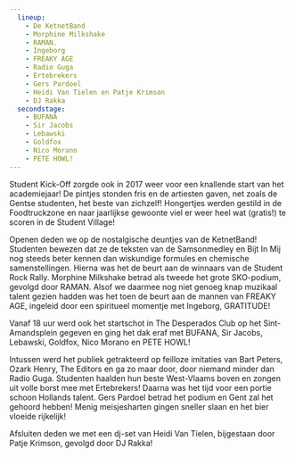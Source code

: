 ```yaml
---
  lineup:
    - De KetnetBand
    - Morphine Milkshake
    - RAMAN.
    - Ingeborg
    - FREAKY AGE
    - Radio Guga
    - Ertebrekers
    - Gers Pardoel
    - Heidi Van Tielen en Patje Krimson
    - DJ Rakka
  secondstage:
    - BUFANA
    - Sir Jacobs
    - Lebawski
    - Goldfox
    - Nico Morano
    - PETE HOWL!
---
```


Student Kick-Off zorgde ook in 2017 weer voor een knallende start van het academiejaar! De pintjes stonden fris en de artiesten gaven, net zoals de Gentse studenten, het beste van zichzelf! Hongertjes werden gestild in de Foodtruckzone en naar jaarlijkse gewoonte viel er weer heel wat (gratis!) te scoren in de Student Village!

Openen deden we op de nostalgische deuntjes van de KetnetBand! Studenten bewezen dat ze de teksten van de Samsonmedley en Bijt In Mij nog steeds beter kennen dan wiskundige formules en chemische samenstellingen. Hierna was het de beurt aan de winnaars van de Student Rock Rally. Morphine Milkshake betrad als tweede het grote SKO-podium, gevolgd door RAMAN. Alsof we daarmee nog niet genoeg knap muzikaal talent gezien hadden was het toen de beurt aan de mannen van FREAKY AGE, ingeleid door een spiritueel momentje met Ingeborg, GRATITUDE!

Vanaf 18 uur werd ook het startschot in The Desperados Club op het Sint-Amandsplein gegeven en ging het dak eraf met BUFANA, Sir Jacobs, Lebawski, Goldfox, Nico Morano en PETE HOWL!

Intussen werd het publiek getrakteerd op feilloze imitaties van Bart Peters, Ozark Henry, The Editors en ga zo maar door, door niemand minder dan Radio Guga. Studenten haalden hun beste West-Vlaams boven en zongen uit volle borst mee met Ertebrekers! Daarna was het tijd voor een portie schoon Hollands talent. Gers Pardoel betrad het podium en Gent zal het gehoord hebben! Menig meisjesharten gingen sneller slaan en het bier vloeide rijkelijk!

Afsluiten deden we met een dj-set van Heidi Van Tielen, bijgestaan door Patje Krimson, gevolgd door DJ Rakka!
